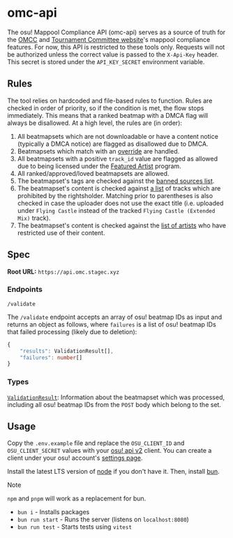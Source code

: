 # omc-api

The osu! Mappool Compliance API (omc-api) serves as a source of truth for the [OMCC](https://github.com/hburn7/mappool-compliance-checker) and [Tournament Committee website](https://tcomm.hivie.tn/)'s mappool compliance features. For now, this API is restricted to these tools only. Requests will not be authorized unless the correct value is passed to the `X-Api-Key` header. This secret is stored under the `API_KEY_SECRET` environment variable.

## Rules

The tool relies on hardcoded and file-based rules to function. Rules are checked in order of priority, so if the condition is met, the flow stops immediately. This means that a ranked beatmap with a DMCA flag will always be disallowed. At a high level, the rules are (in order):

1. All beatmapsets which are not downloadable or have a content notice (typically a DMCA notice) are flagged as disallowed due to DMCA.
1. Beatmapsets which match with an [override](https://github.com/hburn7/omc-api/blob/86b189e3a9d476e954b15f2e8495a1fe74243a85/data/overrides/edge-cases.json) are handled.
1. All beatmapsets with a positive `track_id` value are flagged as allowed due to being licensed under the [Featured Artist](https://osu.ppy.sh/beatmaps/artists) program.
1. All ranked/approved/loved beatmapsets are allowed.
1. The beatmapset's tags are checked against the [banned sources list](https://github.com/hburn7/omc-api/blob/master/data/sources/banned.json).
1. The beatmapset's content is checked against [a list](https://github.com/hburn7/omc-api/tree/master/data/labels) of tracks which are prohibited by the rightsholder. Matching prior to parentheses is also checked in case the uploader does not use the exact title (i.e. uploaded under `Flying Castle` instead of the tracked `Flying Castle (Extended Mix)` track).
1. The beatmapset's content is checked against the [list of artists](https://github.com/hburn7/omc-api/blob/master/data/artists/restricted.json) who have restricted use of their content.

## Spec

**Root URL:** `https://api.omc.stagec.xyz`

### Endpoints

`/validate`

The `/validate` endpoint accepts an array of osu! beatmap IDs as input and returns an object as follows, where `failures` is a list of osu! beatmap IDs that failed processing (likely due to deletion):

```ts
{
    "results": ValidationResult[],
    "failures": number[]
}
```

### Types

[`ValidationResult`](https://github.com/hburn7/omc-api/blob/86b189e3a9d476e954b15f2e8495a1fe74243a85/src/lib/dataTypes.ts#L33): Information about the beatmapset which was processed, including all osu! beatmap IDs from the `POST` body which belong to the set.

## Usage

Copy the `.env.example` file and replace the `OSU_CLIENT_ID` and `OSU_CLIENT_SECRET` values with your [osu! api v2](https://osu.ppy.sh/docs/index.html) client. You can create a client under your osu! account's [settings page](https://osu.ppy.sh/home/account/edit).

Install the latest LTS version of [node](https://nodejs.org/en) if you don't have it. Then, install [bun](https://bun.com/get).

> [!NOTE]
> `npm` and `pnpm` will work as a replacement for bun.

- `bun i` - Installs packages
- `bun run start` - Runs the server (listens on `localhost:8080`)
- `bun run test` - Starts tests using `vitest`
